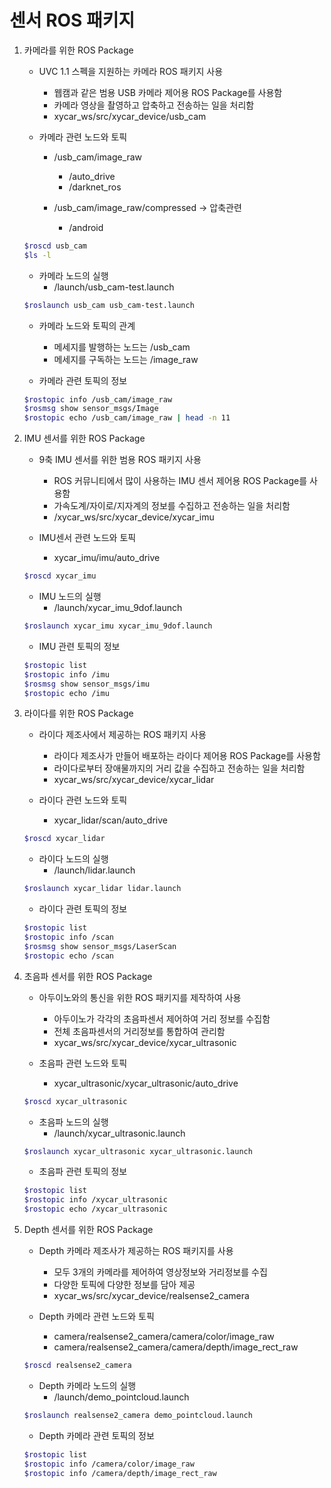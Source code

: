# 센서 ROS 패키지

1. 카메라를 위한 ROS Package
    * UVC 1.1 스펙을 지원하는 카메라 ROS 패키지 사용
        + 웹캠과 같은 범용 USB 카메라 제어용 ROS Package를 사용함
        + 카메라 영상을 촬영하고 압축하고 전송하는 일을 처리함
        + xycar_ws/src/xycar_device/usb_cam

    * 카메라 관련 노드와 토픽
        + /usb_cam/image_raw
            - /auto_drive
            - /darknet_ros

        + /usb_cam/image_raw/compressed -> 압축관련
            - /android

    ```bash
    $roscd usb_cam
    $ls -l
    ```

    * 카메라 노드의 실행
        + /launch/usb_cam-test.launch

    ```bash
    $roslaunch usb_cam usb_cam-test.launch
    ```

    * 카메라 노드와 토픽의 관계
        + 메세지를 발행하는 노드는 /usb_cam
        + 메세지를 구독하는 노드는 /image_raw

    * 카메라 관련 토픽의 정보
    ```bash
    $rostopic info /usb_cam/image_raw
    $rosmsg show sensor_msgs/Image
    $rostopic echo /usb_cam/image_raw | head -n 11
    ```

2. IMU 센서를 위한 ROS Package

    * 9축 IMU 센서를 위한 범용 ROS 패키지 사용
        + ROS 커뮤니티에서 많이 사용하는 IMU 센서 제어용 ROS Package를 사용함
        + 가속도계/자이로/지자계의 정보를 수집하고 전송하는 일을 처리함
        + /xycar_ws/src/xycar_device/xycar_imu

    * IMU센서 관련 노드와 토픽
        + xycar_imu/imu/auto_drive
    ```bash
    $roscd xycar_imu
    ```

    * IMU 노드의 실행
        + /launch/xycar_imu_9dof.launch
    
    ```bash
    $roslaunch xycar_imu xycar_imu_9dof.launch
    ```

    * IMU 관련 토픽의 정보
    ```bash
    $rostopic list
    $rostopic info /imu
    $rosmsg show sensor_msgs/imu
    $rostopic echo /imu
    ```

3. 라이다를 위한 ROS Package
    
    * 라이다 제조사에서 제공하는 ROS 패키지 사용
        + 라이다 제조사가 만들어 배포하는 라이다 제어용 ROS Package를 사용함
        + 라이다로부터 장애물까지의 거리 값을 수집하고 전송하는 일을 처리함
        + xycar_ws/src/xycar_device/xycar_lidar
    
    * 라이다 관련 노드와 토픽
        + xycar_lidar/scan/auto_drive
    ```bash
    $roscd xycar_lidar
    ```

    * 라이다 노드의 실행
        + /launch/lidar.launch
    
    ```bash
    $roslaunch xycar_lidar lidar.launch
    ```

    * 라이다 관련 토픽의 정보
    ```bash
    $rostopic list
    $rostopic info /scan
    $rosmsg show sensor_msgs/LaserScan
    $rostopic echo /scan
    ```

4. 초음파 센서를 위한 ROS Package
    
    * 아두이노와의 통신을 위한 ROS 패키지를 제작하여 사용
        + 아두이노가 각각의 초음파센서 제어하여 거리 정보를 수집함
        + 전체 초음파센서의 거리정보를 통합하여 관리함
        + xycar_ws/src/xycar_device/xycar_ultrasonic
    
    * 초음파 관련 노드와 토픽
        + xycar_ultrasonic/xycar_ultrasonic/auto_drive
    
    ```bash
    $roscd xycar_ultrasonic
    ```

    * 초음파 노드의 실행
        + /launch/xycar_ultrasonic.launch
    
    ```bash
    $roslaunch xycar_ultrasonic xycar_ultrasonic.launch
    ```

    * 초음파 관련 토픽의 정보
    ```bash
    $rostopic list
    $rostopic info /xycar_ultrasonic
    $rostopic echo /xycar_ultrasonic
    ```

5. Depth 센서를 위한 ROS Package
    
    * Depth 카메라 제조사가 제공하는 ROS 패키지를 사용
        + 모두 3개의 카메라를 제어하여 영상정보와 거리정보를 수집
        + 다양한 토픽에 다양한 정보를 담아 제공
        + xycar_ws/src/xycar_device/realsense2_camera
    
    * Depth 카메라  관련 노드와 토픽
        + camera/realsense2_camera/camera/color/image_raw
        + camera/realsense2_camera/camera/depth/image_rect_raw
    
    ```bash
    $roscd realsense2_camera
    ```

    * Depth 카메라 노드의 실행
        + /launch/demo_pointcloud.launch
    
    ```bash
    $roslaunch realsense2_camera demo_pointcloud.launch
    ```

    * Depth 카메라 관련 토픽의 정보
    ```bash
    $rostopic list
    $rostopic info /camera/color/image_raw
    $rostopic info /camera/depth/image_rect_raw
    ```